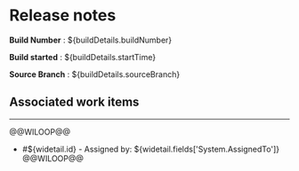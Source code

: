 # Release notes

**Build Number**  : ${buildDetails.buildNumber} 

**Build started** : ${buildDetails.startTime}  

**Source Branch** : ${buildDetails.sourceBranch}  

## Associated work items
---

@@WILOOP@@  
* #${widetail.id} - Assigned by: ${widetail.fields['System.AssignedTo']}
@@WILOOP@@  
